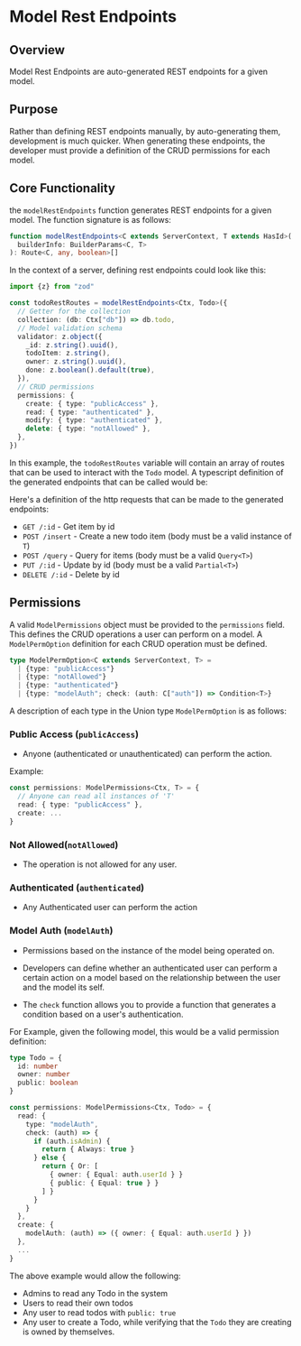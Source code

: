 # Model Rest Endpoints

## Overview

Model Rest Endpoints are auto-generated REST endpoints for a given model.

## Purpose

Rather than defining REST endpoints manually, by auto-generating them, development is much quicker. When generating these endpoints, the developer must provide a definition of the CRUD permissions for each model.

## Core Functionality

the `modelRestEndpoints` function generates REST endpoints for a given model. The function signature is as follows:

```typescript
function modelRestEndpoints<C extends ServerContext, T extends HasId>(
  builderInfo: BuilderParams<C, T>
): Route<C, any, boolean>[]
```

In the context of a server, defining rest endpoints could look like this:

```typescript
import {z} from "zod"

const todoRestRoutes = modelRestEndpoints<Ctx, Todo>({
  // Getter for the collection
  collection: (db: Ctx["db"]) => db.todo,
  // Model validation schema
  validator: z.object({
    _id: z.string().uuid(),
    todoItem: z.string(),
    owner: z.string().uuid(),
    done: z.boolean().default(true),
  }),
  // CRUD permissions
  permissions: {
    create: { type: "publicAccess" },
    read: { type: "authenticated" },
    modify: { type: "authenticated" },
    delete: { type: "notAllowed" },
  },
})
```

In this example, the `todoRestRoutes` variable will contain an array of routes that can be used to interact with the `Todo` model. A typescript definition of the generated endpoints that can be called would be:

Here's a definition of the http requests that can be made to the generated endpoints:

- `GET /:id` - Get item by id
- `POST /insert` - Create a new todo item (body must be a valid instance of `T`)
- `POST /query` - Query for items (body must be a valid `Query<T>`)
- `PUT /:id` - Update by id (body must be a valid `Partial<T>`)
- `DELETE /:id` - Delete by id

## Permissions

A valid `ModelPermissions` object must be provided to the `permissions` field. This defines the CRUD operations a user can perform on a model. A `ModelPermOption` definition for each CRUD operation must be defined.

```typescript
type ModelPermOption<C extends ServerContext, T> =
  | {type: "publicAccess"}
  | {type: "notAllowed"}
  | {type: "authenticated"}
  | {type: "modelAuth"; check: (auth: C["auth"]) => Condition<T>}
```

A description of each type in the Union type `ModelPermOption` is as follows:

### Public Access (`publicAccess`)

- Anyone (authenticated or unauthenticated) can perform the action.

Example:

```typescript
const permissions: ModelPermissions<Ctx, T> = {
  // Anyone can read all instances of 'T'
  read: { type: "publicAccess" },
  create: ...
}
```

### Not Allowed(`notAllowed`)

- The operation is not allowed for any user.

### Authenticated (`authenticated`)

- Any Authenticated user can perform the action

### Model Auth (`modelAuth`)

- Permissions based on the instance of the model being operated on.

- Developers can define whether an authenticated user can perform a certain action on a model based on the relationship between the user and the model its self.
- The `check` function allows you to provide a function that generates a condition based on a user's authentication.

For Example, given the following model, this would be a valid permission definition:

```typescript
type Todo = {
  id: number
  owner: number
  public: boolean
}

const permissions: ModelPermissions<Ctx, Todo> = {
  read: {
    type: "modelAuth",
    check: (auth) => {
      if (auth.isAdmin) {
        return { Always: true }
      } else {
        return { Or: [
          { owner: { Equal: auth.userId } }
          { public: { Equal: true } }
        ] }
      }
    }
  },
  create: {
    modelAuth: (auth) => ({ owner: { Equal: auth.userId } })
  },
  ...
}

```

The above example would allow the following:

- Admins to read any Todo in the system
- Users to read their own todos
- Any user to read todos with `public: true`
- Any user to create a Todo, while verifying that the `Todo` they are creating is owned by themselves.
